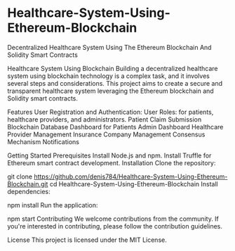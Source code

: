 # Healthcare-System-Using-Ethereum-Blockchain
Decentralized Healthcare System Using The Ethereum Blockchain And Solidity Smart Contracts


Healthcare System Using Blockchain
Building a decentralized healthcare system using blockchain technology is a complex task, and it involves several steps and considerations. This project aims to create a secure and transparent healthcare system leveraging the Ethereum blockchain and Solidity smart contracts.

Features
User Registration and Authentication:
User Roles: for patients, healthcare providers, and administrators.
Patient Claim Submission
Blockchain Database
Dashboard for Patients
Admin Dashboard
Healthcare Provider Management
Insurance Company Management
Consensus Mechanism
Notifications


Getting Started
Prerequisites
Install Node.js and npm.
Install Truffle for Ethereum smart contract development.
Installation
Clone the repository:


git clone https://github.com/denis784/Healthcare-System-Using-Ethereum-Blockchain.git
cd Healthcare-System-Using-Ethereum-Blockchain
Install dependencies:

npm install
Run the application:

npm start
Contributing
We welcome contributions from the community. If you're interested in contributing, please follow the contribution guidelines.

License
This project is licensed under the MIT License.


